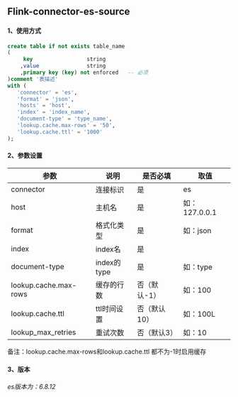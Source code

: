 ## Flink-connector-es-source

#### 1、使用方式

```sql
create table if not exists table_name
(
     key                 string
    ,value			     string
    ,primary key (key) not enforced   -- 必须
)comment '表描述'
with (
   'connector' = 'es',
   'format' = 'json',
   'hosts' = 'host',
   'index' = 'index_name',
   'document-type' = 'type_name',
   'lookup.cache.max-rows' = '50',
   'lookup.cache.ttl' = '1000'
);
```



#### 2、参数设置

| 参数                  | 说明        | 是否必填     | 取值          |
| --------------------- | ----------- | ------------ | ------------- |
| connector             | 连接标识    | 是           | es            |
| host                  | 主机名      | 是           | 如：127.0.0.1 |
| format                | 格式化类型  | 是           | 如：json      |
| index                 | index名     | 是           |               |
| document-type         | index的type | 是           | 如：type      |
| lookup.cache.max-rows | 缓存的行数  | 否（默认-1） | 如：100       |
| lookup.cache.ttl      | ttl时间设置 | 否（默认10） | 如：100L      |
| lookup_max_retries    | 重试次数    | 否（默认3）  | 如：10        |

备注：lookup.cache.max-rows和lookup.cache.ttl 都不为-1时启用缓存

#### 3、版本

###### es版本为：6.8.12